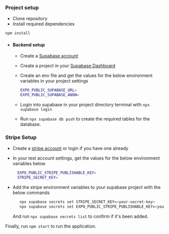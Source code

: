 ### Project setup

- Clone repository
- Install required dependencies
```sh
npm install
```
- #### Backend setup
  - Create a [Supabase account](https://supabase.com/)
  - Create a project in your [Supabase Dashboard](https://supabase.com/dashboard/projects)
  - Create an env file and get the values for the below environment variables in your project settings

      ```sh
      EXPO_PUBLIC_SUPABASE_URL=
      EXPO_PUBLIC_SUPABASE_ANON=
      ```

  - Login into supabase in your project directory terminal with `npx supabase login`
  - Run `npx supabase db push` to create the required tables for the database.

### Stripe Setup
- Create a [stripe account](https://dashboard.stripe.com/register) or login if you have one already
- In your test account settings, get the values for the below environment variables below

    ```sh
      EXPO_PUBLIC_STRIPE_PUBLISHABLE_KEY=
      STRIPE_SECRET_KEY=
    ```
- Add the stripe environment variables to your supabase project with the below commands

   ```sh
      npx supabase secrets set STRIPE_SECRET_KEY=<your-secret-key>
      npx supabase secrets set EXPO_PUBLIC_STRIPE_PUBLISHABLE_KEY=<your-publishable-key>
   ````
  And run `npx supabase secrets list` to confirm if it's been added.


Finally, run `npm start` to run the application.